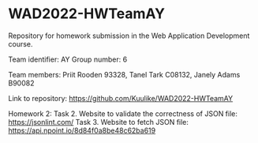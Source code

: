 # WAD2022-HWTeamAY
Repository for homework submission in the Web Application Development course.

Team identifier: AY
Group number: 6

Team members: 	Priit Rooden 93328, 
                Tanel Tark C08132, 
                Janely Adams B90082

Link to repository:
https://github.com/Kuulike/WAD2022-HWTeamAY

Homework 2:
Task 2. Website to validate the correctness of JSON file: https://jsonlint.com/
Task 3. Website to fetch JSON file: https://api.npoint.io/8d84f0a8be48c62ba619
